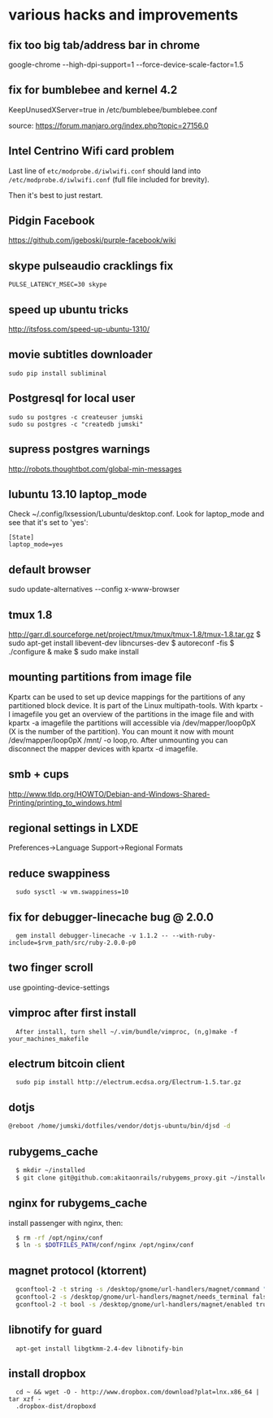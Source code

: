 # various hacks and improvements

## fix too big tab/address bar in chrome

google-chrome --high-dpi-support=1 --force-device-scale-factor=1.5


## fix for bumblebee and kernel 4.2

KeepUnusedXServer=true in /etc/bumblebee/bumblebee.conf

source: https://forum.manjaro.org/index.php?topic=27156.0

## Intel Centrino Wifi card problem

Last line of `etc/modprobe.d/iwlwifi.conf` should land into `/etc/modprobe.d/iwlwifi.conf`
(full file included for brevity).

Then it's best to just restart.

## Pidgin Facebook

https://github.com/jgeboski/purple-facebook/wiki


## skype pulseaudio cracklings fix

```PULSE_LATENCY_MSEC=30 skype```

## speed up ubuntu tricks

http://itsfoss.com/speed-up-ubuntu-1310/


## movie subtitles downloader

```
sudo pip install subliminal
```

## Postgresql for local user

```
sudo su postgres -c createuser jumski
sudo su postgres -c "createdb jumski"
```

## supress postgres warnings

http://robots.thoughtbot.com/global-min-messages

## lubuntu 13.10 laptop_mode

Check ~/.config/lxsession/Lubuntu/desktop.conf.
Look for laptop_mode and see that it's set to 'yes':

```
[State]
laptop_mode=yes
```

## default browser
sudo update-alternatives --config x-www-browser

## tmux 1.8
http://garr.dl.sourceforge.net/project/tmux/tmux/tmux-1.8/tmux-1.8.tar.gz
$ sudo apt-get install libevent-dev libncurses-dev
$ autoreconf -fis
$ ./configure
& make
$ sudo make install

## mounting partitions from image file
Kpartx can be used to set up device mappings for the partitions of any partitioned block device. It is part of the Linux multipath-tools. With kpartx -l imagefile you get an overview of the partitions in the image file and with kpartx -a imagefile the partitions will accessible via /dev/mapper/loop0pX (X is the number of the partition). You can mount it now with mount /dev/mapper/loop0pX /mnt/ -o loop,ro. After unmounting you can disconnect the mapper devices with kpartx -d imagefile.

## smb + cups
http://www.tldp.org/HOWTO/Debian-and-Windows-Shared-Printing/printing_to_windows.html

## regional settings in LXDE
Preferences->Language Support->Regional Formats

## reduce swappiness
```
  sudo sysctl -w vm.swappiness=10
```

## fix for debugger-linecache bug @ 2.0.0
```
  gem install debugger-linecache -v 1.1.2 -- --with-ruby-include=$rvm_path/src/ruby-2.0.0-p0
```

## two finger scroll

use gpointing-device-settings

## vimproc after first install
```
  After install, turn shell ~/.vim/bundle/vimproc, (n,g)make -f your_machines_makefile
```

## electrum bitcoin client
```
  sudo pip install http://electrum.ecdsa.org/Electrum-1.5.tar.gz
```

## dotjs
```bash
@reboot /home/jumski/dotfiles/vendor/dotjs-ubuntu/bin/djsd -d
```


## rubygems_cache

```bash
  $ mkdir ~/installed
  $ git clone git@github.com:akitaonrails/rubygems_proxy.git ~/installed/
```

## nginx for rubygems_cache

  install passenger with nginx, then:

```bash
  $ rm -rf /opt/nginx/conf
  $ ln -s $DOTFILES_PATH/conf/nginx /opt/nginx/conf
```

## magnet protocol (ktorrent)

```bash
  gconftool-2 -t string -s /desktop/gnome/url-handlers/magnet/command "/usr/bin/ktorrent %s"
  gconftool-2 -s /desktop/gnome/url-handlers/magnet/needs_terminal false -t bool
  gconftool-2 -t bool -s /desktop/gnome/url-handlers/magnet/enabled true
```

## libnotify for guard

```
  apt-get install libgtkmm-2.4-dev libnotify-bin
```

## install dropbox

```
  cd ~ && wget -O - http://www.dropbox.com/download?plat=lnx.x86_64 | tar xzf -
  .dropbox-dist/dropboxd
```

